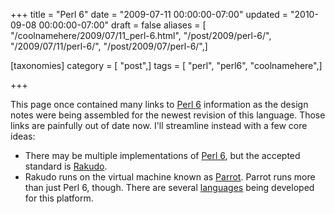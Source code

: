 +++
title = "Perl 6"
date = "2009-07-11 00:00:00-07:00"
updated = "2010-09-08 00:00:00-07:00"
draft = false
aliases = [ "/coolnamehere/2009/07/11_perl-6.html", "/post/2009/perl-6/", "/2009/07/11/perl-6/", "/post/2009/07/perl-6/",]

[taxonomies]
category = [ "post",]
tags = [ "perl", "perl6", "coolnamehere",]

+++

[Perl 6]: http://perl6.org
[Parrot]: /tags/parrot/
[Rakudo]: /tags/rakudo/
[languages]: http://trac.parrot.org/parrot/wiki/Languages

This page once contained many links to [Perl 6][] information as the design notes
were being assembled for the newest revision of this language. Those links are
painfully out of date now. I'll streamline instead with a few core ideas:
<!--more-->

* There may be multiple implementations of [Perl 6][], but the accepted standard is [Rakudo][].
* Rakudo runs on the virtual machine known as [Parrot][]. Parrot runs more than 
  just Perl 6, though. There are several [languages][] being developed for this platform.